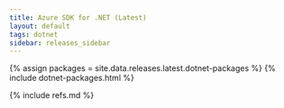 ```yaml
---
title: Azure SDK for .NET (Latest)
layout: default
tags: dotnet
sidebar: releases_sidebar
---
```


{% assign packages = site.data.releases.latest.dotnet-packages %}
{% include dotnet-packages.html %}

{% include refs.md %}
